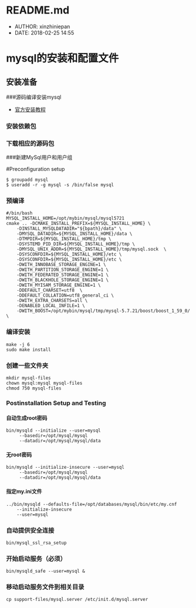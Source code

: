 #  README.md
 - AUTHOR: xinzhiniepan
 - DATE: 2018-02-25 14:55

# mysql的安装和配置文件
## 安装准备
###源码编译安装mysql
* [官方安装教程](https://dev.mysql.com/doc/refman/5.7/en/installing.html "office")

### 安装依赖包
### 下载相应的源码包
###新建MySql用户和用户组

\#Preconfiguration setup
```
$ groupadd mysql
$ useradd -r -g mysql -s /bin/false mysql
```

### 预编译
```
#/bin/bash
MYSQL_INSTALL_HOME=/opt/mybin/mysql/mysql5721
cmake .. -DCMAKE_INSTALL_PREFIX=${MYSQL_INSTALL_HOME} \
    -DINSTALL_MYSQLDATADIR="${bpath}/data" \
    -DMYSQL_DATADIR=${MYSQL_INSTALL_HOME}/data \
    -DTMPDIR=${MYSQL_INSTALL_HOME}/tmp \
    -DSYSTEMD_PID_DIR=${MYSQL_INSTALL_HOME}/tmp \
    -DMYSQL_UNIX_ADDR=${MYSQL_INSTALL_HOME}/tmp/mysql.sock  \
    -DSYSCONFDIR=${MYSQL_INSTALL_HOME}/etc \
    -DSYSCONFDIR=${MYSQL_INSTALL_HOME}/etc \
    -DWITH_INNOBASE_STORAGE_ENGINE=1 \
    -DWITH_PARTITION_STORAGE_ENGINE=1 \
    -DWITH_FEDERATED_STORAGE_ENGINE=1 \
    -DWITH_BLACKHOLE_STORAGE_ENGINE=1 \
    -DWITH_MYISAM_STORAGE_ENGINE=1 \
    -DDEFAULT_CHARSET=utf8  \
    -DDEFAULT_COLLATION=utf8_general_ci \
    -DWITH_EXTRA_CHARSETS=all \
    -DENABLED_LOCAL_INFILE=1 \
    -DWITH_BOOST=/opt/mybin/mysql/tmp/mysql-5.7.21/boost/boost_1_59_0/ \
```
### 编译安装
    make -j 6
    sudo make install
### 创建一些文件夹
    mkdir mysql-files
    chown mysql:mysql mysql-files
    chmod 750 mysql-files
### Postinstallation Setup and Testing
#### 自动生成root密码
    bin/mysqld --initialize --user=mysql
         --basedir=/opt/mysql/mysql
         --datadir=/opt/mysql/mysql/data

#### 无root密码
    bin/mysqld --initialize-insecure --user=mysql
         --basedir=/opt/mysql/mysql
         --datadir=/opt/mysql/mysql/data
#### 指定my.ini文件
    ../bin/mysqld --defaults-file=/opt/databases/mysql/bin/etc/my.cnf  
        --initialize-insecure 
        --user=mysql
### 自动提供安全连接
    bin/mysql_ssl_rsa_setup
### 开始启动服务（必须）
    bin/mysqld_safe --user=mysql &
### 移动启动服务文件到相关目录
    cp support-files/mysql.server /etc/init.d/mysql.server
